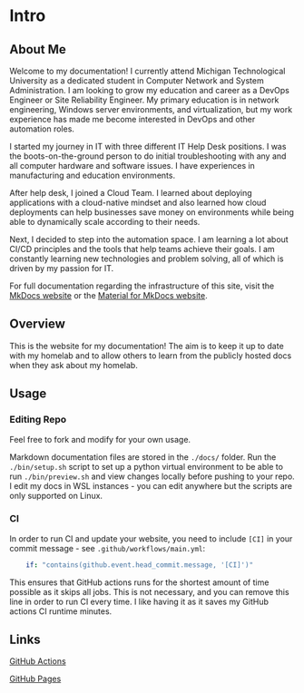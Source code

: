 # Intro

## About Me

Welcome to my documentation! I currently attend Michigan Technological University as a dedicated student in Computer Network and System Administration. I am looking to grow my education and career as a DevOps Engineer or Site Reliability Engineer. My primary education is in network engineering, Windows server environments, and virtualization, but my work experience has made me become interested in DevOps and other automation roles.

I started my journey in IT with three different IT Help Desk positions. I was the boots-on-the-ground person to do initial troubleshooting with any and all computer hardware and software issues. I have experiences in manufacturing and education environments.

After help desk, I joined a Cloud Team. I learned about deploying applications with a cloud-native mindset and also learned how cloud deployments can help businesses save money on environments while being able to dynamically scale according to their needs.

Next, I decided to step into the automation space. I am learning a lot about CI/CD principles and the tools that help teams achieve their goals. I am constantly learning new technologies and problem solving, all of which is driven by my passion for IT.

For full documentation regarding the infrastructure of this site, visit the [MkDocs website](https://www.mkdocs.org) or the [Material for MkDocs website](https://squidfunk.github.io/mkdocs-material/).

## Overview

This is the website for my documentation! The aim is to keep it up to date with my homelab and to allow others to learn from the publicly hosted docs when they ask about my homelab.

## Usage

### Editing Repo

Feel free to fork and modify for your own usage.

Markdown documentation files are stored in the `./docs/` folder. Run the `./bin/setup.sh` script to set up a python virtual environment to be able to run `./bin/preview.sh` and view changes locally before pushing to your repo. I edit my docs in WSL instances - you can edit anywhere but the scripts are only supported on Linux.

### CI

In order to run CI and update your website, you need to include `[CI]` in your commit message - see `.github/workflows/main.yml`:

```yml
    if: "contains(github.event.head_commit.message, '[CI]')"
```

This ensures that GitHub actions runs for the shortest amount of time possible as it skips all jobs. This is not necessary, and you can remove this line in order to run CI every time. I like having it as it saves my GitHub actions CI runtime minutes.

## Links

[GitHub Actions](https://github.com/features/actions)

[GitHub Pages](https://pages.github.com/)

